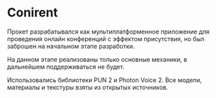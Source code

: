 # Conirent
Прокет разрабатывался как мультиплатформенное приложение для проведения онлайн конференций с эффектом присутствия, но был заброшен на начальном этапе разработки.

На данном этапе реализованы только основные механики, в дальнейшем поддерживаться не будет.

Использовались библиотеки PUN 2 и Photon Voice 2. Все модели, материалы и текстуры взяты из открытых источников.
